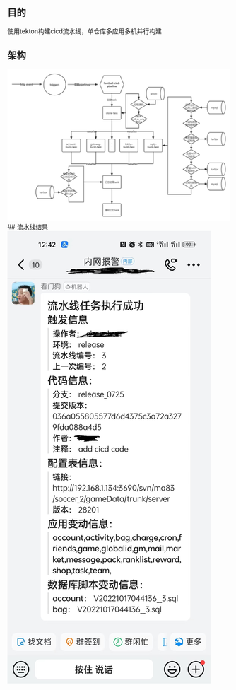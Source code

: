 ## 目的
使用tekton构建cicd流水线，单仓库多应用多机并行构建
## 架构
<img src="https://raw.githubusercontent.com/xlkness/tekton-cicd/master/tekton-cicd.jpg">
## 流水线结果
<img src="https://raw.githubusercontent.com/xlkness/tekton-cicd/master/notify.jpg">
